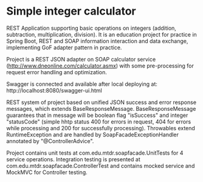 # Simple integer calculator

REST Application supporting basic operations on integers (addition, subtraction, multiplication, division). It is an education project for practice in Spring Boot, REST and SOAP information interaction and data exchange, implementing GoF adapter pattern in practice.

Project is a REST JSON adapter on SOAP calculator service (http://www.dneonline.com/calculator.asmx) with some pre-processing for request error handling and optimization. 

Swagger is connected and available after local deploying at: http://localhost:8080/swagger-ui.html

REST system of project based on unified JSON success and error response messages, which extends BaseResponseMessage. BaseResponseMessage guarantees that in message will be boolean flag "isSuccess" and integer "statusCode" (simple hhtp status 400 for errors in request, 404 for errors while processing and 200 for successfully processing). Throwables extend RuntimeException and are handled by SoapFacadeExceptionHandler annotated by "@ControllerAdvice". 

Project contains unit tests at com.edu.mtdr.soapfacade.UnitTests for 4 service operations. Integration testing is presented at com.edu.mtdr.soapfacade.ControllerTest and contains mocked service and MockMVC for Controller testing.
